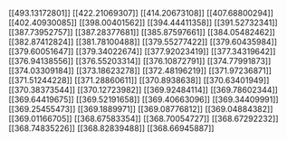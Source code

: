 [[493.13172801]]
[[422.21069307]]
[[414.20673108]]
[[407.68800294]]
[[402.40930085]]
[[398.00401562]]
[[394.44411358]]
[[391.52732341]]
[[387.73952757]]
[[387.28377681]]
[[385.87597661]]
[[384.05482462]]
[[382.87412824]]
[[381.78100488]]
[[379.55277422]]
[[379.60435984]]
[[379.60051647]]
[[379.34022674]]
[[377.92023419]]
[[377.34319642]]
[[376.94138556]]
[[376.55203314]]
[[376.10872791]]
[[374.77991873]]
[[374.03309184]]
[[373.18623278]]
[[372.48196219]]
[[371.97236871]]
[[371.51244228]]
[[371.28860611]]
[[370.8938638]]
[[370.63401949]]
[[370.38373544]]
[[370.12723982]]
[[369.92484114]]
[[369.78602344]]
[[369.64419675]]
[[369.52191658]]
[[369.40663096]]
[[369.34409991]]
[[369.25455473]]
[[369.1889971]]
[[369.08776812]]
[[369.04884382]]
[[369.01166705]]
[[368.67583354]]
[[368.70054727]]
[[368.67292232]]
[[368.74835226]]
[[368.82839488]]
[[368.66945887]]
